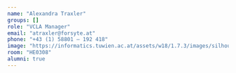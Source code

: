 ```yaml
---
name: "Alexandra Traxler"
groups: []
role: "VCLA Manager"
email: "atraxler@forsyte.at"
phone: "+43 (1) 58801 – 192 418"
image: "https://informatics.tuwien.ac.at/assets/w18/1.7.3/images/silhouette.svg"
room: "HE0308"
alumni: true
---
```


<!--
Your custom content goes here.
-->